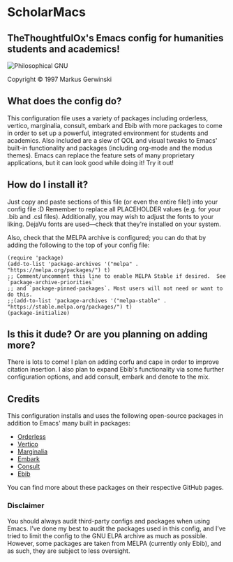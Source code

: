 # ScholarMacs

## TheThoughtfulOx's Emacs config for humanities students and academics! 
![Philosophical GNU](https://www.gnu.org/graphics/philosophical-gnu-sm.jpg)

Copyright © 1997 Markus Gerwinski

## What does the config do?

This configuration file uses a variety of packages including orderless, vertico, marginalia, consult, embark and Ebib with more packages to come in order to set up a powerful, integrated environment for students and academics. Also included are a slew of QOL and visual tweaks to Emacs' built-in functionality and packages (including org-mode and the modus themes). Emacs can replace the feature sets of many proprietary applications, but it can look good while doing it! Try it out!

## How do I install it?

Just copy and paste sections of this file (or even the entire file!) into your config file :D Remember to replace all PLACEHOLDER values (e.g. for your .bib and .csl files). Additionally, you may wish to adjust the fonts to your liking. DejaVu fonts are used—check that they're installed on your system.

Also, check that the MELPA archive is configured; you can do that by adding the following to the top of your config file:

```
(require 'package)
(add-to-list 'package-archives '("melpa" . "https://melpa.org/packages/") t)
;; Comment/uncomment this line to enable MELPA Stable if desired.  See `package-archive-priorities`
;; and `package-pinned-packages`. Most users will not need or want to do this.
;;(add-to-list 'package-archives '("melpa-stable" . "https://stable.melpa.org/packages/") t)
(package-initialize)
```

## Is this it dude? Or are you planning on adding more?

There is lots to come! I plan on adding corfu and cape in order to improve citation insertion. I also plan to expand Ebib's functionality via some further configuration options, and add consult, embark and denote to the mix.


## Credits

This configuration installs and uses the following open-source packages in addition to Emacs' many built in packages:

- [Orderless](https://github.com/oantolin/orderless)
- [Vertico](https://github.com/minad/vertico)
- [Marginalia](https://github.com/minad/marginalia)
- [Embark](https://github.com/oantolin/embark)
- [Consult](https://github.com/minad/consult)
- [Ebib](https://github.com/joostkremers/ebib)

You can find more about these packages on their respective GitHub pages.

### Disclaimer

You should always audit third-party configs and packages when using Emacs. I’ve done my best to audit the packages used in this config, and I’ve tried to limit the config to the GNU ELPA archive as much as possible. However, some packages are taken from MELPA (currently only Ebib), and as such, they are subject to less oversight.

